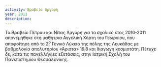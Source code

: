 ```yaml
---
activity: Βραβεία Αργύρη
year: 2011
description: 
---
```

Το Βραβείο Πέτρου και Νίτας Αργύρη για το σχολικό έτος 2010-2011 απονεμήθηκε στη μαθήτρια Αγγελική Χόρτη του Γεωργίου, που αποφοίτησε από το 2<sup>ο</sup> Γενικό Λύκειο της πόλης της Λευκάδας με βαθμολογία απολυτηρίου «Άριστα» 19,8 και διαγωγή κοσμιοτάτη. Πέτυχε δε, κατά τις πανελλήνιες εξετάσεις, στην Ιατρική Σχολή του Πανεπιστημίου Θεσσαλονίκης.

